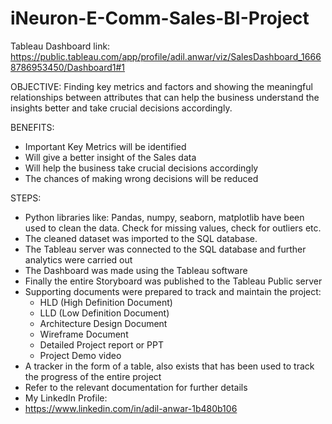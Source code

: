 # iNeuron-E-Comm-Sales-BI-Project
Tableau Dashboard link:
https://public.tableau.com/app/profile/adil.anwar/viz/SalesDashboard_16668786953450/Dashboard1#1

OBJECTIVE:
Finding key metrics and factors and showing the meaningful relationships between attributes that can help
the business understand the insights better and take crucial decisions accordingly.

BENEFITS:
- Important Key Metrics will be identified
- Will give a better insight of the Sales data
- Will help the business take crucial decisions accordingly
- The chances of making wrong decisions will be reduced

STEPS:
- Python libraries like: Pandas, numpy, seaborn, matplotlib have been used to clean the data. Check for missing values, check for outliers etc.
- The cleaned dataset was imported to the SQL database.
- The Tableau server was connected to the SQL database and further analytics were carried out
- The Dashboard was made using the Tableau software
- Finally the entire Storyboard was published to the Tableau Public server
- Supporting documents were prepared to track and maintain the project:
     - HLD (High Definition Document)
     - LLD (Low Definition Document)
     - Architecture Design Document
     - Wireframe Document
     - Detailed Project report or PPT
     - Project Demo video
 - A tracker in the form of a table, also exists that has been used to track the progress of the entire project
 - Refer to the relevant documentation for further details 
- My LinkedIn Profile:
- https://www.linkedin.com/in/adil-anwar-1b480b106
